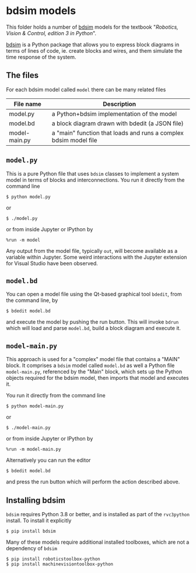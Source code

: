 # bdsim models

This folder holds a number of [bdsim](https://github.com/petercorke/bdsim) models for the textbook "_Robotics, Vision & Control, edition 3 in Python_".

[bdsim](https://github.com/petercorke/bdsim) is a Python package that allows you to express block diagrams in terms of lines of code, ie. create blocks and wires, and them simulate the time response of the system.

## The files

For each bdsim model called `model` there can be many related files

| File name      |     Description                  |
| -------------- | -------------------------------- |
| model.py       | a Python+bdsim implementation of the model |
| model.bd       | a block diagram drawn with bdedit (a JSON file) |
| model-main.py  | a "main" function that loads and runs a complex bdsim model file |

## `model.py`

This is a pure Python file that uses `bdsim` classes to implement a system model in terms of
blocks and interconnections.  You run it directly from the command line
```
$ python model.py
```
or
```
$ ./model.py
```
or from inside Jupyter or IPython by
```
%run -m model
```

Any output from the model file, typically `out`, will become available as a variable within
Jupyter.  Some weird interactions with the Jupyter extension for Visual Studio have been 
observed.

## `model.bd`
You can open a model file using the Qt-based graphical tool `bdedit`, from the command line, by
```
$ bdedit model.bd
```
and execute the model by pushing the run button.  This will invoke `bdrun` which will load and parse `model.bd`,
build a block diagram and execute it.


## `model-main.py`
This approach is used for a "complex" model file that contains a "MAIN" block.
It comprises a `bdsim` model called `model.bd` as well a Python file `model-main.py`, referenced by the "Main" block,
which sets up the Python objects required for the bdsim model, then imports that model and executes it.

You run it directly from the command line
```
$ python model-main.py
```
or
```
$ ./model-main.py
```
or from inside Jupyter or IPython by
```
%run -m model-main.py
```

Alternatively you can run the editor
```
$ bdedit model.bd
```
and press the run button which will perform the action described above.






## Installing bdsim

`bdsim` requires Python 3.8 or better, and is installed as part of the `rvc3python` install.  To install it explicitly

```
$ pip install bdsim
```

Many of these models require additional installed toolboxes, which are not a dependency of `bdsim`
```
$ pip install roboticstoolbox-python
$ pip install machinevisiontoolbox-python
```